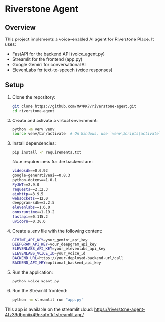 # Riverstone Agent

## Overview

This project implements a voice-enabled AI agent for Riverstone Place.
It uses:
- FastAPI for the backend API (voice_agent.py)
- Streamlit for the frontend (app.py)
- Google Gemini for conversational AI
- ElevenLabs for text-to-speech (voice responses)

## Setup

1. Clone the repository:

   ```bash
   git clone https://github.com/MAvRK7/riverstone-agent.git
   cd riverstone-agent

2. Create and activate a virtual environment:

    ```bash
   python -m venv venv
   source venv/bin/activate  # On Windows, use `venv\Scripts\activate`
   
3. Install dependencies:

   ```bash
   pip install -r requirements.txt
   ```
   
   Note requiremnets for the backend are:

   ```bash
   videosdk==0.0.92
   google-generativeai==0.8.3
   python-dotenv==1.0.1
   PyJWT==2.9.0
   requests==2.32.3
   aiohttp==3.9.5
   websockets==12.0
   deepgram-sdk==3.2.5
   elevenlabs==1.6.0
   onnxruntime==1.19.2
   fastapi==0.115.2
   uvicorn==0.30.6

4. Create a .env file with the following content:

   ```bash
   GEMINI_API_KEY=your_gemini_api_key
   DEEPGRAM_API_KEY=your_deepgram_api_key
   ELEVENLABS_API_KEY=your_elevenlabs_api_key
   ELEVENLABS_VOICE_ID=your_voice_id
   BACKEND_URL=https://your-deployed-backend-url/call
   BACKEND_API_KEY=optional_backend_api_key

5. Run the application:
   
   ```bash
   python voice_agent.py

6. Run the Streamlit frontend:

   ```bash
   python -m streamlit run "app.py"


This app is available on the streamlit cloud: https://riverstone-agent-4fz39dbpniix49n5afnfkf.streamlit.app/
   

